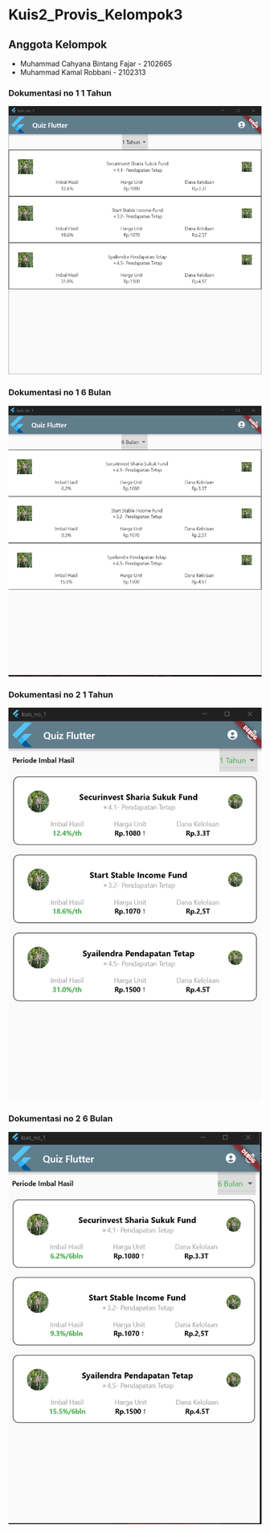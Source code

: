 # Kuis2_Provis_Kelompok3
## Anggota Kelompok
- Muhammad Cahyana Bintang Fajar - 2102665
- Muhammad Kamal Robbani - 2102313

### Dokumentasi no 1 1 Tahun
![gege](ssno1tahun.png)

### Dokumentasi no 1 6 Bulan
![gege](ssno16bulann.png)

### Dokumentasi no 2 1 Tahun
![gege](ssno2tahun.png)

### Dokumentasi no 2 6 Bulan
![gege](ssno2bulan.png)

